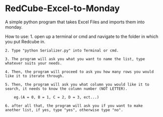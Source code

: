 # RedCube-Excel-to-Monday
A simple python program that takes Excel Files and imports them into monday.

How to use:
    1. open up a terminal or cmd and navigate to the folder in which you put Redcube in.

    2. Type "python Serializer.py" into Terminal or cmd.

    3. The program will ask you what you want to name the list, type whatever suits your needs.

    4. Then, the program will proceed to ask you how many rows you would like it to iterate through.

    5. Then, the program will ask you what column you would like it to search, it needs to know the column number (NOT LETTER).

        eg.(A = 0, B = 1, C = 2, D = 3, ect...)

    6. after all that, the program will ask you if you want to make another list, if yes, type "yes", otherwise type "no".